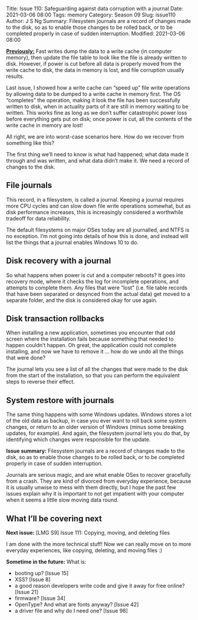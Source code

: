 Title: Issue 110: Safeguarding against data corruption with a journal
Date: 2021-03-06 08:00
Tags: memory
Category: Season 09
Slug: issue110
Author: J S Ng
Summary: Filesystem journals are a record of changes made to the disk, so as to enable those changes to be rolled back, or to be completed properly in case of sudden interruption.
Modified: 2021-03-06 08:00

[**Previously:**](https://buttondown.email/laymansguide/archive/) Fast writes dump the data to a write cache (in computer memory), then update the file table to look like the file is already written to disk. However, if power is cut before all data is properly moved from the write cache to disk, the data in memory is lost, and file corruption usually results.

Last issue, I showed how a write cache can “speed up” file write operations by allowing data to be dumped to a write cache in memory first. The OS “completes” the operation, making it look the file has been successfully written to disk, when in actuality parts of it are still in memory waiting to be written. This works fine as long as we don’t suffer catastrophic power loss before everything gets put on disk; once power is cut, all the contents of the write cache in memory are lost!

All right, we are into worst-case scenarios here. How do we recover from something like this?

The first thing we’ll need to know is what had happened; what data made it through and was written, and what data didn’t make it. We need a record of changes to the disk.

## File journals

This record, in a filesystem, is called a journal. Keeping a journal requires more CPU cycles and can slow down file write operations somewhat, but as disk performance increases, this is increasingly considered a worthwhile tradeoff for data reliability.

The default filesystems on major OSes today are all journalled, and NTFS is no exception. I’m not going into details of how this is done, and instead will list the things that a journal enables Windows 10 to do.

## Disk recovery with a journal

So what happens when power is cut and a computer reboots? It goes into recovery mode, where it checks the log for incomplete operations, and attempts to complete them. Any files that were “lost” (i.e. file table records that have been separated or desynced from the actual data) get moved to a separate folder, and the disk is considered okay for use again.

## Disk transaction rollbacks

When installing a new application, sometimes you encounter that odd screen where the installation fails because something that needed to happen couldn’t happen. Oh great, the application could not complete installing, and now we have to remove it ... how do we undo all the things that were done?

The journal lets you see a list of all the changes that were made to the disk from the start of the installation, so that you can perform the equivalent steps to reverse their effect.

## System restore with journals

The same thing happens with some Windows updates. Windows stores a lot of the old data as backup, in case you ever want to roll back some system changes, or return to an older version of Windows (minus some breaking updates, for example). And again, the filesystem journal lets you do that, by identifying which changes were responsible for the update.

**Issue summary:** Filesystem journals are a record of changes made to the disk, so as to enable those changes to be rolled back, or to be completed properly in case of sudden interruption.

Journals are serious magic, and are what enable OSes to recover gracefully from a crash. They are kind of divorced from everyday experience, because it is usually unwise to mess with them directly, but I hope the past few issues explain why it is important to not get impatient with your computer when it seems a little slow moving data round.

## What I’ll be covering next

**Next issue:** [LMG S9] Issue 111: Copying, moving, and deleting files

I am done with the more technical stuff! Now we can really move on to more everyday experiences, like copying, deleting, and moving files :)

**Sometime in the future:** What is:

- booting up? [Issue 15]
- XSS? [Issue 8]
- a good reason developers write code and give it away for free online? [Issue 21]
- firmware? [Issue 34]
- OpenType? And what are fonts anyway? [Issue 42]
- a driver file and why do I need one? [Issue 98]
